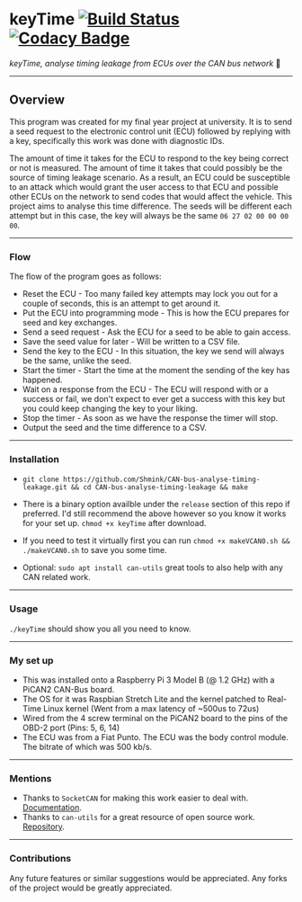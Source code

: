 # keyTime [![Build Status](https://travis-ci.org/Shmink/CAN-bus-analyse-timing-leakage.svg?branch=master)](https://travis-ci.org/Shmink/CAN-bus-analyse-timing-leakage) [![Codacy Badge](https://api.codacy.com/project/badge/Grade/7981c3ac06c34ca4b5f653f7887ab03f)](https://app.codacy.com/app/Shmink/CAN-bus-analyse-timing-leakage?utm_source=github.com&utm_medium=referral&utm_content=Shmink/CAN-bus-analyse-timing-leakage&utm_campaign=Badge_Grade_Dashboard)

*keyTime, analyse timing leakage from ECUs over the CAN bus network* :car:

---

## Overview

This program was created for my final year project at university. It is to send a seed request to the electronic control unit (ECU) followed by replying with a key, specifically this work was done with diagnostic IDs.

The amount of time it takes for the ECU to respond to the key being correct or not is measured. The amount of time it takes that could possibly be the source of timing leakage scenario. As a result, an ECU could be susceptible to an attack which would grant the user access to that ECU and possible other ECUs on the network to send codes that would affect the vehicle. This project aims to analyse this time difference. The seeds will be different each attempt but in this case, the key will always be the same `06 27 02 00 00 00 00`.

---

### Flow

The flow of the program goes as follows:

*  Reset the ECU - Too many failed key attempts may lock you out for a couple of seconds, this is an attempt to get around it.
*  Put the ECU into programming mode - This is how the ECU prepares for seed and key exchanges.
*  Send a seed request - Ask the ECU for a seed to be able to gain access.
*  Save the seed value for later - Will be written to a CSV file.
*  Send the key to the ECU - In this situation, the key we send will always be the same, unlike the seed.
*  Start the timer - Start the time at the moment the sending of the key has happened.
*  Wait on a response from the ECU - The ECU will respond with or a success or fail, we don't expect to ever get a success with this key but you could keep changing the key to your liking.
*  Stop the timer - As soon as we have the response the timer will stop.
*  Output the seed and the time difference to a CSV.

---

### Installation

*  `git clone https://github.com/Shmink/CAN-bus-analyse-timing-leakage.git && cd CAN-bus-analyse-timing-leakage && make`

*  There is a binary option availble under the `release` section of this repo if preferred. I'd still recommend the above however so you know it works for your set up. `chmod +x keyTime` after download.

*  If you need to test it virtually first you can run `chmod +x makeVCAN0.sh && ./makeVCAN0.sh` to save you some time.

*  Optional: `sudo apt install can-utils` great tools to also help with any CAN related work.

---

### Usage

`./keyTime` should show you all you need to know.

---

### My set up

*  This was installed onto a Raspberry Pi 3 Model B (@ 1.2 GHz) with a PiCAN2 CAN-Bus board.
*  The OS for it was Raspbian Stretch Lite and the kernel patched to Real-Time Linux kernel (Went from a max latency of ~500us to 72us)
*  Wired from the 4 screw terminal on the PiCAN2 board to the pins of the OBD-2 port (Pins: 5, 6, 14)
*  The ECU was from a Fiat Punto. The ECU was the body control module. The bitrate of which was 500 kb/s.

---

### Mentions

*  Thanks to `SocketCAN` for making this work easier to deal with. [Documentation](https://www.kernel.org/doc/Documentation/networking/can.txt).
*  Thanks to `can-utils` for a great resource of open source work. [Repository](https://github.com/linux-can/can-utils).

---

### Contributions

Any future features or similar suggestions would be appreciated. Any forks of the project would be greatly appreciated.
